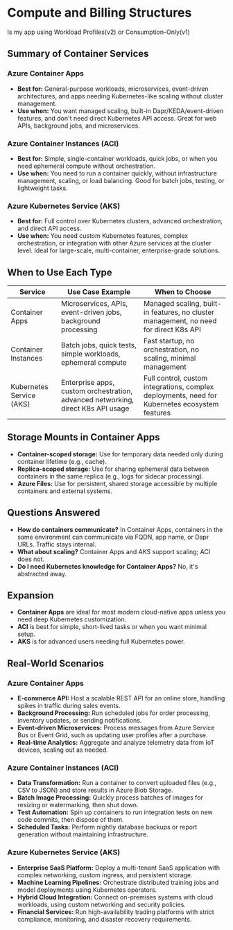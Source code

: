 # Compute and Billing Structures
Is my app using Workload Profiles(v2) or Consumption-Only(v1)

## Summary of Container Services

### Azure Container Apps
- **Best for:** General-purpose workloads, microservices, event-driven architectures, and apps needing Kubernetes-like scaling without cluster management.
- **Use when:** You want managed scaling, built-in Dapr/KEDA/event-driven features, and don't need direct Kubernetes API access. Great for web APIs, background jobs, and microservices.

### Azure Container Instances (ACI)
- **Best for:** Simple, single-container workloads, quick jobs, or when you need ephemeral compute without orchestration.
- **Use when:** You need to run a container quickly, without infrastructure management, scaling, or load balancing. Good for batch jobs, testing, or lightweight tasks.

### Azure Kubernetes Service (AKS)
- **Best for:** Full control over Kubernetes clusters, advanced orchestration, and direct API access.
- **Use when:** You need custom Kubernetes features, complex orchestration, or integration with other Azure services at the cluster level. Ideal for large-scale, multi-container, enterprise-grade solutions.

## When to Use Each Type

| Service                  | Use Case Example                                                                 | When to Choose                                                                                   |
|--------------------------|----------------------------------------------------------------------------------|--------------------------------------------------------------------------------------------------|
| Container Apps           | Microservices, APIs, event-driven jobs, background processing                    | Managed scaling, built-in features, no cluster management, no need for direct K8s API            |
| Container Instances      | Batch jobs, quick tests, simple workloads, ephemeral compute                     | Fast startup, no orchestration, no scaling, minimal management                                   |
| Kubernetes Service (AKS) | Enterprise apps, custom orchestration, advanced networking, direct K8s API usage | Full control, custom integrations, complex deployments, need for Kubernetes ecosystem features    |

## Storage Mounts in Container Apps

- **Container-scoped storage:** Use for temporary data needed only during container lifetime (e.g., cache).
- **Replica-scoped storage:** Use for sharing ephemeral data between containers in the same replica (e.g., logs for sidecar processing).
- **Azure Files:** Use for persistent, shared storage accessible by multiple containers and external systems.

## Questions Answered

- **How do containers communicate?** In Container Apps, containers in the same environment can communicate via FQDN, app name, or Dapr URLs. Traffic stays internal.
- **What about scaling?** Container Apps and AKS support scaling; ACI does not.
- **Do I need Kubernetes knowledge for Container Apps?** No, it's abstracted away.

## Expansion

- **Container Apps** are ideal for most modern cloud-native apps unless you need deep Kubernetes customization.
- **ACI** is best for simple, short-lived tasks or when you want minimal setup.
- **AKS** is for advanced users needing full Kubernetes power.

## Real-World Scenarios

### Azure Container Apps
- **E-commerce API:** Host a scalable REST API for an online store, handling spikes in traffic during sales events.
- **Background Processing:** Run scheduled jobs for order processing, inventory updates, or sending notifications.
- **Event-driven Microservices:** Process messages from Azure Service Bus or Event Grid, such as updating user profiles after a purchase.
- **Real-time Analytics:** Aggregate and analyze telemetry data from IoT devices, scaling out as needed.

### Azure Container Instances (ACI)
- **Data Transformation:** Run a container to convert uploaded files (e.g., CSV to JSON) and store results in Azure Blob Storage.
- **Batch Image Processing:** Quickly process batches of images for resizing or watermarking, then shut down.
- **Test Automation:** Spin up containers to run integration tests on new code commits, then dispose of them.
- **Scheduled Tasks:** Perform nightly database backups or report generation without maintaining infrastructure.

### Azure Kubernetes Service (AKS)
- **Enterprise SaaS Platform:** Deploy a multi-tenant SaaS application with complex networking, custom ingress, and persistent storage.
- **Machine Learning Pipelines:** Orchestrate distributed training jobs and model deployments using Kubernetes operators.
- **Hybrid Cloud Integration:** Connect on-premises systems with cloud workloads, using custom networking and security policies.
- **Financial Services:** Run high-availability trading platforms with strict compliance, monitoring, and disaster recovery requirements.